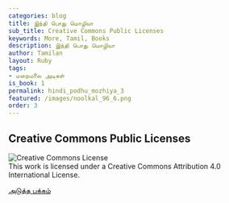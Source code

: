 ```yaml
---
categories: blog
title: இந்தி பொது மொழியா
sub_title: Creative Commons Public Licenses
keywords: More, Tamil, Books
description: இந்தி பொது மொழியா
author: Tamilan
layout: Ruby
tags:
- மறைமலை அடிகள்
is_book: 1
permalink: hindi_podhu_mozhiya_3
featured: /images/noolkal_96_6.png
order: 3
---
```

## Creative Commons Public Licenses

![Creative Commons License](https://i.creativecommons.org/l/by/4.0/88x31.png)  
This work is licensed under a Creative Commons Attribution 4.0 International License.

[அடுத்த பக்கம்](hindi_podhu_mozhiya_4)